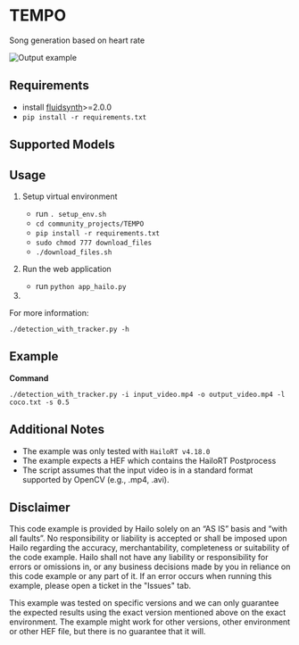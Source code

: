 TEMPO
================================================================

Song generation based on heart rate

![Output example](./output.gif?raw=true)

Requirements
------------

- install [fluidsynth](https://www.fluidsynth.org/)>=2.0.0
- `pip install -r requirements.txt`

Supported Models
----------------

Usage
-----

1. Setup virtual environment
    - run `. setup_env.sh`
    - `cd community_projects/TEMPO`
    - `pip install -r requirements.txt`
    - `sudo chmod 777 download_files`
    - `./download_files.sh`
  
2. Run the web application
    - run `python app_hailo.py`

3. 


For more information:
```shell script
./detection_with_tracker.py -h
```
Example 
-------
**Command**
```shell script
./detection_with_tracker.py -i input_video.mp4 -o output_video.mp4 -l coco.txt -s 0.5
```

Additional Notes
----------------

- The example was only tested with ``HailoRT v4.18.0``
- The example expects a HEF which contains the HailoRT Postprocess
- The script assumes that the input video is in a standard format supported by OpenCV (e.g., .mp4, .avi).

Disclaimer
----------
This code example is provided by Hailo solely on an “AS IS” basis and “with all faults”. No responsibility or liability is accepted or shall be imposed upon Hailo regarding the accuracy, merchantability, completeness or suitability of the code example. Hailo shall not have any liability or responsibility for errors or omissions in, or any business decisions made by you in reliance on this code example or any part of it. If an error occurs when running this example, please open a ticket in the "Issues" tab.

This example was tested on specific versions and we can only guarantee the expected results using the exact version mentioned above on the exact environment. The example might work for other versions, other environment or other HEF file, but there is no guarantee that it will.